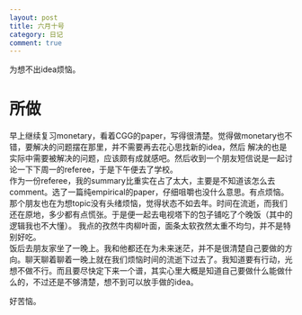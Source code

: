 ```yaml
---
layout: post
title: 六月十号
category: 日记
comment: true
---
```

为想不出idea烦恼。

# 所做
早上继续复习monetary，看着CGG的paper，写得很清楚。觉得做monetary也不错，要解决的问题摆在那里，并不需要再去花心思找新的idea，然后
解决的也是实际中需要被解决的问题，应该颇有成就感吧。然后收到一个朋友短信说是一起讨论一下下周一的referee，于是下午便去了学校。     
作为一份referee，我的summary比重实在占了太大，主要是不知道该怎么去comment。选了一篇纯empirical的paper，仔细咀嚼也没什么意思。有点烦恼。
那个朋友也在为想topic没有头绪烦恼，觉得状态不如去年。时间在流逝，而我们还在原地，多少都有点慌张。于是便一起去电视塔下的包子铺吃了个晚饭（其中的逻辑我也不大懂）。
我点的孜然牛肉柳叶面，面条太软孜然太重不均匀，并不是特别好吃。   
饭后去朋友家坐了一晚上。我和他都还在为未来迷茫，并不是很清楚自己要做的方向。聊天聊着聊着一晚上就在我们烦恼时间的流逝下过去了。我知道要有行动，光想不做不行。而且要尽快定下来一个谱，其实心里大概是知道自己要做什么能做什么的，不过还是不够清楚，想不到可以放手做的idea。   

好苦恼。
